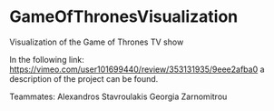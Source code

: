 # GameOfThronesVisualization
 Visualization of the Game of Thrones TV show

 In the following link: https://vimeo.com/user101699440/review/353131935/9eee2afba0 a description of the project can be found.

 Teammates:
 Alexandros Stavroulakis
 Georgia Zarnomitrou